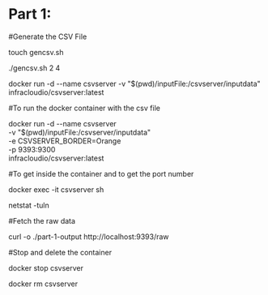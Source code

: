 # Part 1:
#Generate the CSV File

touch gencsv.sh

./gencsv.sh 2 4

docker run -d --name csvserver -v "$(pwd)/inputFile:/csvserver/inputdata" infracloudio/csvserver:latest

#To run the docker container with the csv file

docker run -d --name csvserver \
    -v "$(pwd)/inputFile:/csvserver/inputdata" \
    -e CSVSERVER_BORDER=Orange \
    -p 9393:9300 \
    infracloudio/csvserver:latest

#To get inside the container and to get the port number

docker exec -it csvserver sh

netstat -tuln

#Fetch the raw data

curl -o ./part-1-output http://localhost:9393/raw

#Stop and delete the container

docker stop csvserver

docker rm csvserver

